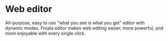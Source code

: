 # Web editor
All-purpose, easy to use "what you see is what you get" editor with dynamic modes. Froala editor makes web editing easier, more powerful, and more enjoyable with every single click.
